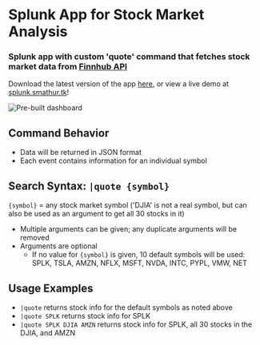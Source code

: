 # Splunk App for Stock Market Analysis
### Splunk app with custom 'quote' command that fetches stock market data from [Finnhub API](https://finnhub.io/docs/api)
Download the latest version of the app [here](https://github.com/sidward35/splunk-stocks-analysis/releases/download/v0.7.2/splunk-stocks-analysis.spl), or view a live demo at [splunk.smathur.tk](http://splunk.smathur.tk)!

![Pre-built dashboard](https://i.imgur.com/vQhmrwY.png)

## Command Behavior
- Data will be returned in JSON format
- Each event contains information for an individual symbol

## Search Syntax: `|quote {symbol}`
`{symbol}` = any stock market symbol ('DJIA' is not a real symbol, but can also be used as an argument to get all 30 stocks in it)
- Multiple arguments can be given; any duplicate arguments will be removed
- Arguments are optional
  - If no value for `{symbol}` is given, 10 default symbols will be used: SPLK, TSLA, AMZN, NFLX, MSFT, NVDA, INTC, PYPL, VMW, NET

## Usage Examples
- `|quote` returns stock info for the default symbols as noted above
- `|quote SPLK` returns stock info for SPLK
- `|quote SPLK DJIA AMZN` returns stock info for SPLK, all 30 stocks in the DJIA, and AMZN
